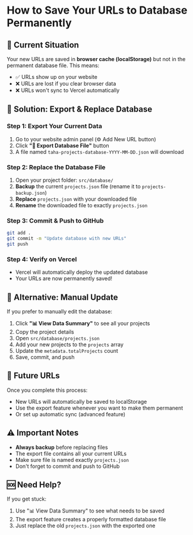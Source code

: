 # How to Save Your URLs to Database Permanently

## 🚨 Current Situation
Your new URLs are saved in **browser cache (localStorage)** but not in the permanent database file. This means:
- ✅ URLs show up on your website
- ❌ URLs are lost if you clear browser data
- ❌ URLs won't sync to Vercel automatically

## 💾 Solution: Export & Replace Database

### Step 1: Export Your Current Data
1. Go to your website admin panel (⚙️ Add New URL button)
2. Click **"💾 Export Database File"** button
3. A file named `taha-projects-database-YYYY-MM-DD.json` will download

### Step 2: Replace the Database File
1. Open your project folder: `src/database/`
2. **Backup** the current `projects.json` file (rename it to `projects-backup.json`)
3. **Replace** `projects.json` with your downloaded file
4. **Rename** the downloaded file to exactly `projects.json`

### Step 3: Commit & Push to GitHub
```bash
git add .
git commit -m "Update database with new URLs"
git push
```

### Step 4: Verify on Vercel
- Vercel will automatically deploy the updated database
- Your URLs are now permanently saved!

## 🎯 Alternative: Manual Update

If you prefer to manually edit the database:

1. Click **"📊 View Data Summary"** to see all your projects
2. Copy the project details
3. Open `src/database/projects.json`
4. Add your new projects to the `projects` array
5. Update the `metadata.totalProjects` count
6. Save, commit, and push

## 🔄 Future URLs

Once you complete this process:
- New URLs will automatically be saved to localStorage
- Use the export feature whenever you want to make them permanent
- Or set up automatic sync (advanced feature)

## ⚠️ Important Notes

- **Always backup** before replacing files
- The export file contains all your current URLs
- Make sure file is named exactly `projects.json`
- Don't forget to commit and push to GitHub

## 🆘 Need Help?

If you get stuck:
1. Use "📊 View Data Summary" to see what needs to be saved
2. The export feature creates a properly formatted database file
3. Just replace the old `projects.json` with the exported one